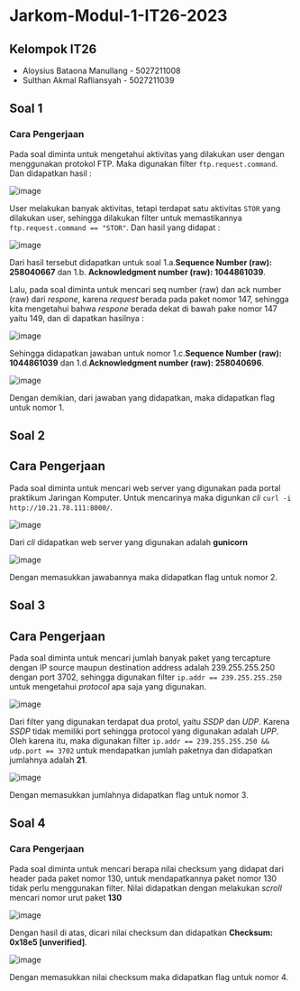 # Jarkom-Modul-1-IT26-2023

## Kelompok IT26
* Aloysius Bataona Manullang - 5027211008
* Sulthan Akmal Rafliansyah - 5027211039

## Soal 1
### Cara Pengerjaan
Pada soal diminta untuk mengetahui aktivitas yang dilakukan user dengan menggunakan protokol FTP. Maka digunakan filter `ftp.request.command`. Dan didapatkan hasil : 

![image](https://github.com/aloybm/jarkom-it26/assets/100351038/dbc7f4ee-54a0-4dd9-b23a-1e22f0fc79da)

User melakukan banyak aktivitas, tetapi terdapat satu aktivitas `STOR` yang dilakukan user, sehingga dilakukan filter untuk memastikannya `ftp.request.command == "STOR"`. Dan hasil yang didapat : 

![image](https://github.com/aloybm/jarkom-it26/assets/100351038/193f065f-d0cf-4f84-86d0-daf56c11ed9b)

Dari hasil tersebut didapatkan untuk soal 1.a.**Sequence Number (raw): 258040667** dan 1.b. **Acknowledgment number (raw): 1044861039**.

Lalu, pada soal diminta untuk mencari seq number (raw) dan ack number (raw) dari _respone_, karena _request_ berada pada paket nomor 147, sehingga kita mengetahui bahwa _respone_ berada dekat di bawah pake nomor 147 yaitu 149, dan di dapatkan hasilnya :

![image](https://github.com/aloybm/jarkom-it26/assets/100351038/5dae1800-45bb-48f4-b978-8962919c8ecd)

Sehingga didapatkan jawaban untuk nomor 1.c.**Sequence Number (raw): 1044861039** dan 1.d.**Acknowledgment number (raw): 258040696**.

![image](https://github.com/aloybm/jarkom-it26/assets/100351038/3ca69e17-dfb5-47b1-8f6b-2a86c7e12f4f)

Dengan demikian, dari jawaban yang didapatkan, maka didapatkan flag untuk nomor 1.

## Soal 2
## Cara Pengerjaan 
Pada soal diminta untuk mencari web server yang digunakan pada portal praktikum Jaringan Komputer. Untuk mencarinya maka digunkan _cli_  ` curl -i http://10.21.78.111:8000/ `.  

![image](https://github.com/aloybm/jarkom-it26/assets/100351038/28faf6fa-7bdd-4401-919e-2012b633f643)

Dari _cli_ didapatkan web server yang digunakan adalah **gunicorn**

![image](https://github.com/aloybm/jarkom-it26/assets/100351038/7cf7fc73-d737-404a-9aa9-2bb1055da8eb)

Dengan memasukkan jawabannya maka didapatkan flag untuk nomor 2.

## Soal 3
## Cara Pengerjaan 
Pada soal diminta untuk mencari jumlah banyak paket yang tercapture dengan IP source maupun destination address adalah 239.255.255.250 dengan port 3702, sehingga digunakan filter `ip.addr == 239.255.255.250 ` untuk mengetahui _protocol_ apa saja yang digunakan.

![image](https://github.com/aloybm/jarkom-it26/assets/100351038/0190cc76-f447-4c27-a1a3-2329c8c1ba55)

Dari filter yang digunakan terdapat dua protol, yaitu _SSDP_ dan _UDP_. Karena _SSDP_ tidak memiliki port sehingga protocol yang digunakan adalah _UPP_. Oleh karena itu, maka digunakan filter ``ip.addr == 239.255.255.250 && udp.port == 3702`` untuk mendapatkan jumlah paketnya dan didapatkan jumlahnya adalah **21**.

![image](https://github.com/aloybm/jarkom-it26/assets/100351038/3a83ad66-d941-4f24-ac29-1cccc0381bb1)

Dengan memasukkan jumlahnya didapatkan flag untuk nomor 3.

## Soal 4
### Cara Pengerjaan
Pada soal diminta untuk mencari berapa nilai checksum yang didapat dari header pada paket nomor 130, untuk mendapatkannya paket nomor 130 tidak perlu menggunakan filter. Nilai didapatkan dengan melakukan _scroll_ mencari nomor urut paket **130**

![image](https://github.com/aloybm/jarkom-it26/assets/100351038/97b82add-2a74-4dd6-9674-f7959c5e4e59)

Dengan hasil di atas, dicari nilai checksum dan didapatkan **Checksum: 0x18e5 [unverified]**. 

![image](https://github.com/aloybm/jarkom-it26/assets/100351038/3bebd20b-43c9-4f9c-8dde-8d9ed6aa0bbf)

Dengan memasukkan nilai checksum maka didapatkan flag untuk nomor 4.



